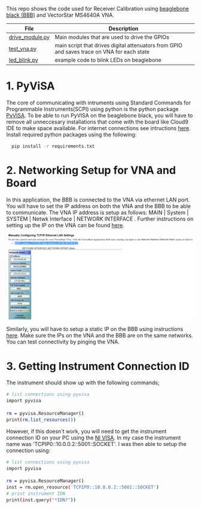 
This repo shows the code used for Receiver Calibration using [beaglebone black (BBB)](https://beagleboard.org/black) and VectorStar MS4640A VNA.

<div align="center">
  
| File | Description |
|---|---|
| [drive_module.py](https://github.com/SitwalaM/cefim_vna_beagle/blob/main/scripts/drive_module.py) | Main modules that are used to drive the GPIOs|
| [test_vna.py](https://github.com/SitwalaM/cefim_vna_beagle/blob/main/scripts/test_vna.py) | main script that drives digital attenuators from GPIO and saves trace on VNA for each state|
|[led_blink.py](https://github.com/SitwalaM/cefim_vna_beagle/blob/main/scripts/led_blink.py)  | example code to blink LEDs on beaglebone |
  
</div>

# 1. PyViSA

The core of communicating with intruments using Standard Commands for Programmable Instruments(SCPI) using python is the python package [PyVISA](https://pyvisa.readthedocs.io/en/latest/introduction/getting.html). To be able to run PyVISA on the beaglebone black, you will have to remove all unneccesary installations that come with the board like Cloud9 IDE to make space available. For internet connections see intructions [here](https://ofitselfso.com/BeagleNotes/HowToConnectBeagleboneBlackToTheInternetViaUSB.php). Install required python packages using the following:

```bash
  pip install -r requirements.txt 
```

# 2. Networking Setup for VNA and Board

In this application, the BBB is connected to the VNA via ethernet LAN port. You will have to set the IP address on both the VNA and the BBB to be able to communicate. The VNA IP address is setup as follows: MAIN | System | SYSTEM | Netwk Interface | NETWORK INTERFACE . Further instructions on setting up the IP on the VNA can be found [here](https://dl.cdn-anritsu.com/en-us/test-measurement/ohs/10450-00008L-MS4640A-VectorStar-HELP/index.html#page/Programming_Commands%2FPM_Ch1_GeneralInfo.02.5.html%23).

<div align="center">
  
![](images/vna_network.PNG)
  
</div>

Similarly, you will have to setup a static IP on the BBB using instructions [here](https://ofitselfso.com/Beagle/NetworkingSetupConnectingTheBeagleboneBlack.php#:~:text=The%20ethernet%20cable%20should%20be,prompt%20on%20the%20LXDE%20Window.). Make sure the IPs on the VNA and the BBB are on the same networks. You can test connectivity by pinging the VNA.

# 3. Getting Instrument Connection ID

The instrument should show up with the following commands;

```bash
# list connections using pyvisa
import pyvisa

rm = pyvisa.ResourceManager()
print(rm.list_resources())
```
However, if this doesn't work, you will need to get the instrument connection ID on your PC using the [NI VISA](https://www.ni.com/en-za/support/downloads/drivers/download.ni-visa.html#460225). In my case the instrument name was 'TCPIP0::10.0.0.2::5001::SOCKET'. I was then able to setup the connection using:

```bash
# list connections using pyvisa
import pyvisa

rm = pyvisa.ResourceManager()
inst = rm.open_resource('TCPIP0::10.0.0.2::5001::SOCKET')
# print instrument IDN
print(inst.query("*IDN?"))
```
